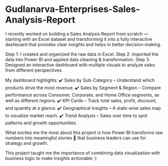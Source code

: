 # Gudlanarva-Enterprises-Sales-Analysis-Report
I recently worked on building a Sales Analysis Report from scratch — starting with an Excel dataset and transforming it into a fully interactive dashboard that provides clear insights and helps in better decision-making.

Step 1: I created and organized the raw data in Excel.
Step 2: Imported the data into Power BI and applied data cleaning & transformation.
Step 3: Designed an interactive dashboard with multiple visuals to analyze sales from different perspectives.

My dashboard highlights:
✔️ Sales by Sub-Category – Understand which products drive the most revenue.
✔️ Sales by Segment & Region – Compare performance across Consumer, Corporate, and Home Office segments, as well as different regions.
✔️ KPI Cards – Track total sales, profit, discount, and quantity at a glance.
✔️ Geographical Insights – A state-wise sales map to visualize market reach.
✔️ Trend Analysis – Sales over time to spot patterns and growth opportunities.

What excites me the most about this project is how Power BI transforms raw numbers into meaningful stories 📖 that business leaders can use for strategy and growth.

This project taught me the importance of combining data visualization with business logic to make insights actionable :)
